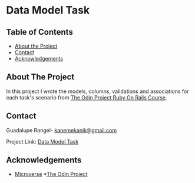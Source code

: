 # Data Model Task

## Table of Contents

* [About the Project](#about-the-project)
* [Contact](#contact)
* [Acknowledgements](#acknowledgements)

<!-- ABOUT THE PROJECT -->
## About The Project

In this project I wrote the models, columns, validations and associations for each task's scenario from [The Odin Project Ruby On Rails Course](https://www.theodinproject.com/courses/ruby-on-rails/lessons/building-with-active-record-ruby-on-rails).

<!-- CONTACT -->
## Contact

Guadalupe Rangel- kanemekanik@gmail.com

Project Link: [Data Model Task](https://github.com/Luzaks/Data_Model_Task)



<!-- ACKNOWLEDGEMENTS -->
## Acknowledgements

* [Microverse](https://www.microverse.org/)
*[The Odin Project](https://www.theodinproject.com/home)
